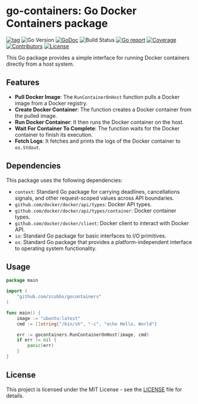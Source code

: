 # go-containers: Go Docker Containers package

[![tag](https://img.shields.io/github/tag/zcubbs/go-containerssvg)](https://github.com/zcubbs/go-containers/releases)
![Go Version](https://img.shields.io/badge/Go-%3E%3D%201.20-%23007d9c)
[![GoDoc](https://godoc.org/github.com/zcubbs/go-containers?status.svg)](https://pkg.go.dev/github.com/zcubbs/go-containers)
![Build Status](https://github.com/zcubbs/go-containers/actions/workflows/test.yml/badge.svg)
[![Go report](https://goreportcard.com/badge/github.com/zcubbs/go-containers)](https://goreportcard.com/report/github.com/zcubbs/go-containers)
[![Coverage](https://img.shields.io/codecov/c/github/zcubbs/go-containers)](https://codecov.io/gh/zcubbs/go-containers)
[![Contributors](https://img.shields.io/github/contributors/zcubbs/go-containers)](https://github.com/zcubbs/go-containers/graphs/contributors)
[![License](https://img.shields.io/github/license/zcubbs/go-containers)](./LICENSE)

This Go package provides a simple interface for running Docker containers directly from a host system.

## Features

- **Pull Docker Image**: The `RunContainerOnHost` function pulls a Docker image from a Docker registry.
- **Create Docker Container**: The function creates a Docker container from the pulled image.
- **Run Docker Container**: It then runs the Docker container on the host.
- **Wait For Container To Complete**: The function waits for the Docker container to finish its execution.
- **Fetch Logs**: It fetches and prints the logs of the Docker container to `os.Stdout`.

## Dependencies

This package uses the following dependencies:

- `context`: Standard Go package for carrying deadlines, cancellations signals, and other request-scoped values across API boundaries.
- `github.com/docker/docker/api/types`: Docker API types.
- `github.com/docker/docker/api/types/container`: Docker container types.
- `github.com/docker/docker/client`: Docker client to interact with Docker API.
- `io`: Standard Go package for basic interfaces to I/O primitives.
- `os`: Standard Go package that provides a platform-independent interface to operating system functionality.

## Usage

```go
package main

import (
	"github.com/zcubbs/gocontainers"
)

func main() {
	image := "ubuntu:latest"
	cmd := []string{"/bin/sh", "-c", "echo Hello, World"}

	err := gocontainers.RunContainerOnHost(image, cmd)
	if err != nil {
		panic(err)
	}
}
```

## License

This project is licensed under the MIT License - see the [LICENSE](./LICENSE) file for details.
